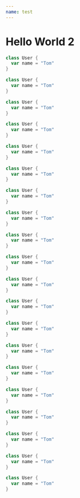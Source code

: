 ```yaml
---
name: test
---
```


# Hello World 2

~~~ scala
class User {
  var name = "Tom"
}
~~~

~~~ scala
class User {
  var name = "Tom"
}
~~~

~~~ scala
class User {
  var name = "Tom"
}
~~~

~~~ scala
class User {
  var name = "Tom"
}
~~~

~~~ scala
class User {
  var name = "Tom"
}
~~~

~~~ scala
class User {
  var name = "Tom"
}
~~~

~~~ scala
class User {
  var name = "Tom"
}
~~~

~~~ scala
class User {
  var name = "Tom"
}
~~~

~~~ scala
class User {
  var name = "Tom"
}
~~~

~~~ scala
class User {
  var name = "Tom"
}
~~~

~~~ scala
class User {
  var name = "Tom"
}
~~~

~~~ scala
class User {
  var name = "Tom"
}
~~~

~~~ scala
class User {
  var name = "Tom"
}
~~~

~~~ scala
class User {
  var name = "Tom"
}
~~~

~~~ scala
class User {
  var name = "Tom"
}
~~~

~~~ scala
class User {
  var name = "Tom"
}
~~~

~~~ scala
class User {
  var name = "Tom"
}
~~~

~~~ scala
class User {
  var name = "Tom"
}
~~~

~~~ scala
class User {
  var name = "Tom"
}
~~~

~~~ scala
class User {
  var name = "Tom"
}
~~~
